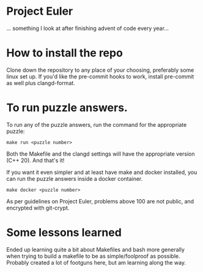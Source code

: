 # Project Euler

... something I look at after finishing advent of code every year...

# How to install the repo

Clone down the repository to any place of your choosing, preferably some linux set up. If you'd like the
pre-commit hooks to work, install pre-commit as well plus clangd-format.

# To run puzzle answers.

To run any of the puzzle answers, run the command for the appropriate puzzle:

```
make run <puzzle number>
```

Both the Makefile and the clangd settings will have the appropriate version (C++ 20). And that's it!

If you want it even simpler and at least have make and docker installed, you can run the puzzle answers
inside a docker container.

```
make docker <puzzle number>
```

As per guidelines on Project Euler, problems above 100 are not public, and encrypted with git-crypt.

# Some lessons learned

Ended up learning quite a bit about Makefiles and bash more generally when trying to build a makefile
to be as simple/foolproof as possible. Probably created a lot of footguns here, but am learning along
the way.
